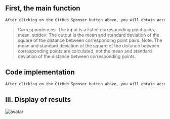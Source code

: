 ##  First, the main function 

  ```python  
After clicking on the GitHub Sponsor button above, you will obtain access permissions to my private code repository ( https://github.com/slowlon/my_code_bar ) to view this blog code. By searching the code number of this blog, you can find the code you need, code number is: 2024020309574289621
  ```  
>  Correspondences: The input is a list of corresponding point pairs, mean, stddev: The output is the mean and standard deviation of the square of the distance between corresponding point pairs. Note: The mean and standard deviation of the square of the distance between corresponding points are calculated, not the mean and standard deviation of the distance between corresponding points. 

##  Code implementation 

  ```python  
After clicking on the GitHub Sponsor button above, you will obtain access permissions to my private code repository ( https://github.com/slowlon/my_code_bar ) to view this blog code. By searching the code number of this blog, you can find the code you need, code number is: 2024020309574289621
  ```  
##  III. Display of results 

 ![avatar]( 20210311122148667.png) 

